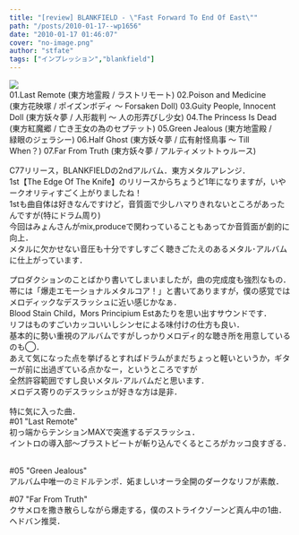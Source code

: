 ```yaml
---
title: "[review] BLANKFIELD - \"Fast Forward To End Of East\""
path: "/posts/2010-01-17--wp1656"
date: "2010-01-17 01:46:07"
cover: "no-image.png"
author: "stfate"
tags: ["インプレッション","blankfield"]
---
```


<style type="text/css">
<!--
p {white-space: pre-wrap};
-->
</style>

<a href="http://blankfield.but.jp/bfcd-0002/" target="_blank"><img src="http://blankfield.but.jp/bfcd-0002/image/banner_l.png"  /></a>
01.Last Remote (東方地霊殿 / ラストリモート)
02.Poison and Medicine (東方花映塚 / ポイズンボディ ～ Forsaken Doll)
03.Guity People, Innocent Doll (東方妖々夢 / 人形裁判 ～ 人の形弄びし少女)
04.The Princess Is Dead (東方紅魔郷 / 亡き王女の為のセプテット)
05.Green Jealous (東方地霊殿 / 緑眼のジェラシー)
06.Half Ghost (東方妖々夢 / 広有射怪鳥事 ～ Till When？)
07.Far From Truth (東方妖々夢 / アルティメットトゥルース)

<!--more-->
<p style="margin-top:15px">C77リリース，BLANKFIELDの2ndアルバム．東方メタルアレンジ．
1st【The Edge Of The Knife】のリリースからちょうど1年になりますが，いやークオリティすごく上がりましたね！
1stも曲自体は好きなんですけど，音質面で少しハマりきれないところがあったんですが(特にドラム周り)
今回はみょんさんがmix,produceで関わっていることもあってか音質面が劇的に向上．
メタルに欠かせない音圧も十分ですしすごく聴きごたえのあるメタル･アルバムに仕上がっています．</p>

<p style="margin-top:15px">プロダクションのことばかり書いてしまいましたが，曲の完成度も強烈なもの．
帯には「爆走エモーショナルメタルコア！」と書いてありますが，僕の感覚ではメロディックなデスラッシュに近い感じかなぁ．
Blood Stain Child，Mors Principium Estあたりを思い出すサウンドです．
リフはものすごいカッコいいしシンセによる味付けの仕方も良い．
基本的に勢い重視のアルバムですがしっかりメロディ的な聴き所を用意しているのも◯．
あえて気になった点を挙げるとすればドラムがまだちょっと軽いというか，ギターが前に出過ぎている点かなー，というところですが
全然許容範囲ですし良いメタル･アルバムだと思います．
メロデス寄りのデスラッシュが好きな方は是非．</p>

<p style="margin-top:15px">特に気に入った曲．
#01 "Last Remote"
初っ端からテンションMAXで突進するデスラッシュ．
イントロの導入部～ブラストビートが斬り込んでくるところがカッコ良すぎる．

#05 "Green Jealous"
アルバム中唯一のミドルテンポ．妬ましいオーラ全開のダークなリフが素敵．

#07 "Far From Truth"
クサメロを撒き散らしながら爆走する，僕のストライクゾーンど真ん中の1曲．ヘドバン推奨．</p>